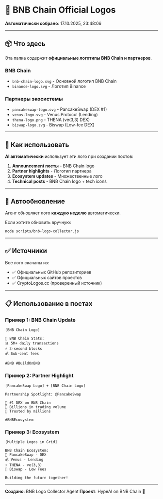 # 🎨 BNB Chain Official Logos

**Автоматически собрано**: 17.10.2025, 23:48:06

---

## 📦 Что здесь

Эта папка содержит **официальные логотипы BNB Chain и партнеров**.

### BNB Chain
- `bnb-chain-logo.svg` - Основной логотип BNB Chain
- `binance-logo.svg` - Логотип Binance

### Партнеры экосистемы
- `pancakeswap-logo.svg` - PancakeSwap (DEX #1)
- `venus-logo.svg` - Venus Protocol (Lending)
- `thena-logo.png` - THENA (ve(3,3) DEX)
- `biswap-logo.svg` - Biswap (Low-fee DEX)

---

## 🎯 Как использовать

**AI автоматически** использует эти лого при создании постов:

1. **Announcement посты** - BNB Chain logo
2. **Partner highlights** - Логотип партнера
3. **Ecosystem updates** - Множественные лого
4. **Technical posts** - BNB Chain logo + tech icons

---

## 🔄 Автообновление

Агент обновляет лого **каждую неделю** автоматически.

Если хотите обновить вручную:
```bash
node scripts/bnb-logo-collector.js
```

---

## ✅ Источники

Все лого скачаны из:
- ✅ Официальных GitHub репозиториев
- ✅ Официальных сайтов проектов
- ✅ CryptoLogos.cc (проверенный источник)

---

## 📋 Использование в постах

### Пример 1: BNB Chain Update
```
[BNB Chain Logo]

🚀 BNB Chain Stats:
📊 5M+ daily transactions
⚡ 3-second blocks
💰 Sub-cent fees

#BNB #BuildOnBNB
```

### Пример 2: Partner Highlight
```
[PancakeSwap Logo] + [BNB Chain Logo]

Partnership Spotlight: @PancakeSwap

💎 #1 DEX on BNB Chain
🔄 Billions in trading volume
🥞 Trusted by millions

#BNBEcosystem
```

### Пример 3: Ecosystem
```
[Multiple Logos in Grid]

BNB Chain Ecosystem:
🥞 PancakeSwap - DEX
💰 Venus - Lending
⚡ THENA - ve(3,3)
🔄 Biswap - Low Fees

Building the future together!
```

---

**Создано**: BNB Logo Collector Agent
**Проект**: HypeAI on BNB Chain 🚀

